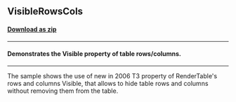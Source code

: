 ## VisibleRowsCols
#### [Download as zip](https://minhaskamal.github.io/DownGit/#/home?url=https://github.com/GrapeCity/ComponentOne-WinForms-Samples/tree/master/NetFramework\Reports\C1Preview\CS\VisibleRowsCols)
____
#### Demonstrates the Visible property of table rows/columns.
____
The sample shows the use of new in 2006 T3 property of RenderTable's rows and columns Visible, that allows to hide table rows and columns without removing them from the table. 